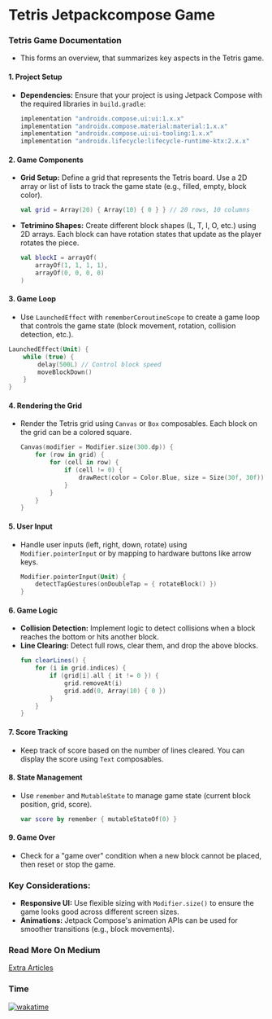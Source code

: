 # Tetris Jetpackcompose Game

### Tetris Game Documentation

- This forms an overview, that summarizes key aspects in the Tetris game.

#### 1. **Project Setup**
- **Dependencies:** Ensure that your project is using Jetpack Compose with the required libraries in `build.gradle`:
  ```gradle
  implementation "androidx.compose.ui:ui:1.x.x"
  implementation "androidx.compose.material:material:1.x.x"
  implementation "androidx.compose.ui:ui-tooling:1.x.x"
  implementation "androidx.lifecycle:lifecycle-runtime-ktx:2.x.x"
  ```

#### 2. **Game Components**
   - **Grid Setup:** Define a grid that represents the Tetris board. Use a 2D array or list of lists to track the game state (e.g., filled, empty, block color).
     ```kotlin
     val grid = Array(20) { Array(10) { 0 } } // 20 rows, 10 columns
     ```

   - **Tetrimino Shapes:** Create different block shapes (L, T, I, O, etc.) using 2D arrays. Each block can have rotation states that update as the player rotates the piece.
     ```kotlin
     val blockI = arrayOf(
         arrayOf(1, 1, 1, 1),
         arrayOf(0, 0, 0, 0)
     )
     ```

#### 3. **Game Loop**
   - Use `LaunchedEffect` with `rememberCoroutineScope` to create a game loop that controls the game state (block movement, rotation, collision detection, etc.).
   ```kotlin
   LaunchedEffect(Unit) {
       while (true) {
           delay(500L) // Control block speed
           moveBlockDown()
       }
   }
   ```

#### 4. **Rendering the Grid**
   - Render the Tetris grid using `Canvas` or `Box` composables. Each block on the grid can be a colored square.
     ```kotlin
     Canvas(modifier = Modifier.size(300.dp)) {
         for (row in grid) {
             for (cell in row) {
                 if (cell != 0) {
                     drawRect(color = Color.Blue, size = Size(30f, 30f))
                 }
             }
         }
     }
     ```

#### 5. **User Input**
   - Handle user inputs (left, right, down, rotate) using `Modifier.pointerInput` or by mapping to hardware buttons like arrow keys.
     ```kotlin
     Modifier.pointerInput(Unit) {
         detectTapGestures(onDoubleTap = { rotateBlock() })
     }
     ```

#### 6. **Game Logic**
   - **Collision Detection:** Implement logic to detect collisions when a block reaches the bottom or hits another block.
   - **Line Clearing:** Detect full rows, clear them, and drop the above blocks.
     ```kotlin
     fun clearLines() {
         for (i in grid.indices) {
             if (grid[i].all { it != 0 }) {
                 grid.removeAt(i)
                 grid.add(0, Array(10) { 0 })
             }
         }
     }
     ```

#### 7. **Score Tracking**
   - Keep track of score based on the number of lines cleared. You can display the score using `Text` composables.

#### 8. **State Management**
   - Use `remember` and `MutableState` to manage game state (current block position, grid, score).
     ```kotlin
     var score by remember { mutableStateOf(0) }
     ```

#### 9. **Game Over**
   - Check for a "game over" condition when a new block cannot be placed, then reset or stop the game.

### Key Considerations:
- **Responsive UI:** Use flexible sizing with `Modifier.size()` to ensure the game looks good across different screen sizes.
- **Animations:** Jetpack Compose's animation APIs can be used for smoother transitions (e.g., block movements).

### Read More On Medium
[Extra Articles](https://medium.com/@acceldia)

<!-- [Tetris Jetpackcompose Game](https://medium.com/@acceldia) -->

### Time
[![wakatime](https://wakatime.com/badge/user/516374bf-c07b-49d5-9972-bc15f71c20a3/project/1ef1b07f-5a35-40ce-8aa3-37f3594a40df.svg)](https://wakatime.com/badge/user/516374bf-c07b-49d5-9972-bc15f71c20a3/project/1ef1b07f-5a35-40ce-8aa3-37f3594a40df)
